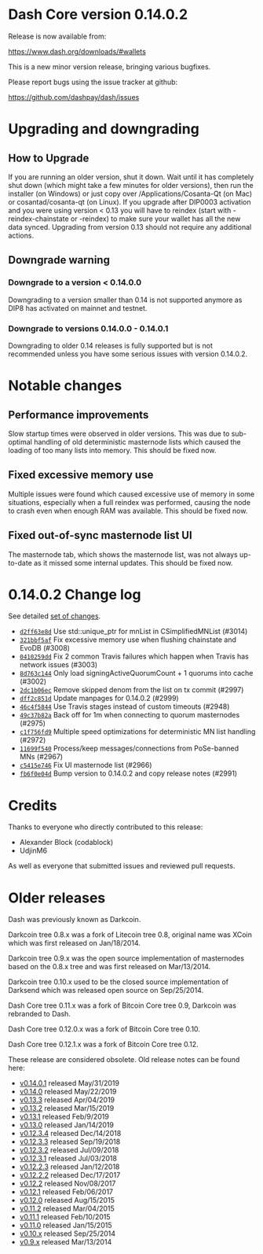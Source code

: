 Dash Core version 0.14.0.2
==========================

Release is now available from:

  <https://www.dash.org/downloads/#wallets>

This is a new minor version release, bringing various bugfixes.

Please report bugs using the issue tracker at github:

  <https://github.com/dashpay/dash/issues>


Upgrading and downgrading
=========================

How to Upgrade
--------------

If you are running an older version, shut it down. Wait until it has completely
shut down (which might take a few minutes for older versions), then run the
installer (on Windows) or just copy over /Applications/Cosanta-Qt (on Mac) or
cosantad/cosanta-qt (on Linux). If you upgrade after DIP0003 activation and you were
using version < 0.13 you will have to reindex (start with -reindex-chainstate
or -reindex) to make sure your wallet has all the new data synced. Upgrading from
version 0.13 should not require any additional actions.

Downgrade warning
-----------------

### Downgrade to a version < 0.14.0.0

Downgrading to a version smaller than 0.14 is not supported anymore as DIP8 has
activated on mainnet and testnet.

### Downgrade to versions 0.14.0.0 - 0.14.0.1

Downgrading to older 0.14 releases is fully supported but is not
recommended unless you have some serious issues with version 0.14.0.2.

Notable changes
===============

Performance improvements
------------------------
Slow startup times were observed in older versions. This was due to sub-optimal handling of old
deterministic masternode lists which caused the loading of too many lists into memory. This should be
fixed now.

Fixed excessive memory use
--------------------------
Multiple issues were found which caused excessive use of memory in some situations, especially when
a full reindex was performed, causing the node to crash even when enough RAM was available. This should
be fixed now.

Fixed out-of-sync masternode list UI
------------------------------------
The masternode tab, which shows the masternode list, was not always up-to-date as it missed some internal
updates. This should be fixed now.

0.14.0.2 Change log
===================

See detailed [set of changes](https://github.com/dashpay/dash/compare/v0.14.0.1...dashpay:v0.14.0.2).

- [`d2ff63e8d`](https://github.com/dashpay/dash/commit/d2ff63e8d) Use std::unique_ptr for mnList in CSimplifiedMNList (#3014)
- [`321bbf5af`](https://github.com/dashpay/dash/commit/321bbf5af) Fix excessive memory use when flushing chainstate and EvoDB (#3008)
- [`0410259dd`](https://github.com/dashpay/dash/commit/0410259dd) Fix 2 common Travis failures which happen when Travis has network issues (#3003)
- [`8d763c144`](https://github.com/dashpay/dash/commit/8d763c144) Only load signingActiveQuorumCount + 1 quorums into cache (#3002)
- [`2dc1b06ec`](https://github.com/dashpay/dash/commit/2dc1b06ec) Remove skipped denom from the list on tx commit (#2997)
- [`dff2c851d`](https://github.com/dashpay/dash/commit/dff2c851d) Update manpages for 0.14.0.2 (#2999)
- [`46c4f5844`](https://github.com/dashpay/dash/commit/46c4f5844) Use Travis stages instead of custom timeouts (#2948)
- [`49c37b82a`](https://github.com/dashpay/dash/commit/49c37b82a) Back off for 1m when connecting to quorum masternodes (#2975)
- [`c1f756fd9`](https://github.com/dashpay/dash/commit/c1f756fd9) Multiple speed optimizations for deterministic MN list handling (#2972)
- [`11699f540`](https://github.com/dashpay/dash/commit/11699f540) Process/keep messages/connections from PoSe-banned MNs (#2967)
- [`c5415e746`](https://github.com/dashpay/dash/commit/c5415e746) Fix UI masternode list (#2966)
- [`fb6f0e04d`](https://github.com/dashpay/dash/commit/fb6f0e04d) Bump version to 0.14.0.2 and copy release notes (#2991)

Credits
=======

Thanks to everyone who directly contributed to this release:

- Alexander Block (codablock)
- UdjinM6

As well as everyone that submitted issues and reviewed pull requests.

Older releases
==============

Dash was previously known as Darkcoin.

Darkcoin tree 0.8.x was a fork of Litecoin tree 0.8, original name was XCoin
which was first released on Jan/18/2014.

Darkcoin tree 0.9.x was the open source implementation of masternodes based on
the 0.8.x tree and was first released on Mar/13/2014.

Darkcoin tree 0.10.x used to be the closed source implementation of Darksend
which was released open source on Sep/25/2014.

Dash Core tree 0.11.x was a fork of Bitcoin Core tree 0.9,
Darkcoin was rebranded to Dash.

Dash Core tree 0.12.0.x was a fork of Bitcoin Core tree 0.10.

Dash Core tree 0.12.1.x was a fork of Bitcoin Core tree 0.12.

These release are considered obsolete. Old release notes can be found here:

- [v0.14.0.1](https://github.com/dashpay/dash/blob/master/doc/release-notes/dash/release-notes-0.14.0.1.md) released May/31/2019
- [v0.14.0](https://github.com/dashpay/dash/blob/master/doc/release-notes/dash/release-notes-0.14.0.md) released May/22/2019
- [v0.13.3](https://github.com/dashpay/dash/blob/master/doc/release-notes/dash/release-notes-0.13.3.md) released Apr/04/2019
- [v0.13.2](https://github.com/dashpay/dash/blob/master/doc/release-notes/dash/release-notes-0.13.2.md) released Mar/15/2019
- [v0.13.1](https://github.com/dashpay/dash/blob/master/doc/release-notes/dash/release-notes-0.13.1.md) released Feb/9/2019
- [v0.13.0](https://github.com/dashpay/dash/blob/master/doc/release-notes/dash/release-notes-0.13.0.md) released Jan/14/2019
- [v0.12.3.4](https://github.com/dashpay/dash/blob/master/doc/release-notes/dash/release-notes-0.12.3.4.md) released Dec/14/2018
- [v0.12.3.3](https://github.com/dashpay/dash/blob/master/doc/release-notes/dash/release-notes-0.12.3.3.md) released Sep/19/2018
- [v0.12.3.2](https://github.com/dashpay/dash/blob/master/doc/release-notes/dash/release-notes-0.12.3.2.md) released Jul/09/2018
- [v0.12.3.1](https://github.com/dashpay/dash/blob/master/doc/release-notes/dash/release-notes-0.12.3.1.md) released Jul/03/2018
- [v0.12.2.3](https://github.com/dashpay/dash/blob/master/doc/release-notes/dash/release-notes-0.12.2.3.md) released Jan/12/2018
- [v0.12.2.2](https://github.com/dashpay/dash/blob/master/doc/release-notes/dash/release-notes-0.12.2.2.md) released Dec/17/2017
- [v0.12.2](https://github.com/dashpay/dash/blob/master/doc/release-notes/dash/release-notes-0.12.2.md) released Nov/08/2017
- [v0.12.1](https://github.com/dashpay/dash/blob/master/doc/release-notes/dash/release-notes-0.12.1.md) released Feb/06/2017
- [v0.12.0](https://github.com/dashpay/dash/blob/master/doc/release-notes/dash/release-notes-0.12.0.md) released Aug/15/2015
- [v0.11.2](https://github.com/dashpay/dash/blob/master/doc/release-notes/dash/release-notes-0.11.2.md) released Mar/04/2015
- [v0.11.1](https://github.com/dashpay/dash/blob/master/doc/release-notes/dash/release-notes-0.11.1.md) released Feb/10/2015
- [v0.11.0](https://github.com/dashpay/dash/blob/master/doc/release-notes/dash/release-notes-0.11.0.md) released Jan/15/2015
- [v0.10.x](https://github.com/dashpay/dash/blob/master/doc/release-notes/dash/release-notes-0.10.0.md) released Sep/25/2014
- [v0.9.x](https://github.com/dashpay/dash/blob/master/doc/release-notes/dash/release-notes-0.9.0.md) released Mar/13/2014


